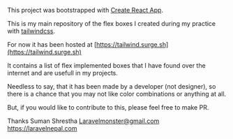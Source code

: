 This project was bootstrapped with [Create React App](https://github.com/facebookincubator/create-react-app).

This is my main repository of the flex boxes I created during my practice with [tailwindcss](https://tailwindcss.com).

For now it has been hosted at [https://tailwind.surge.sh](https://tailwind.surge.sh)

It contains a list of flex implemented boxes that I have found over the internet and are usefull in my projects. 

Needless to say, that it has been made by a developer (not designer), so there is a chance that you may not like color combinations or anything at all.

But, if you would like to contribute to this, please feel free to make PR.


Thanks
Suman Shrestha
Laravelmonster@gmail.com
https://laravelnepal.com